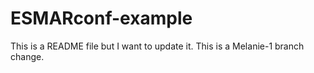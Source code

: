 # ESMARconf-example
This is a README file but I want to update it.
This is a Melanie-1 branch change.